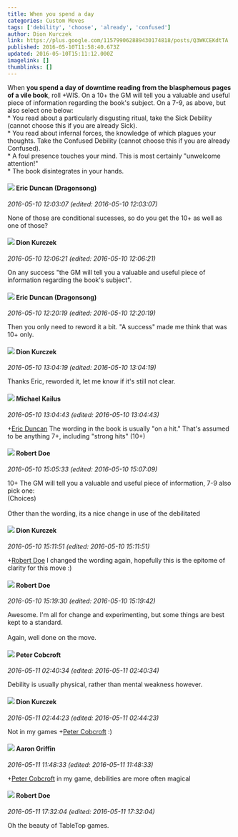 ```yaml
---
title: When you spend a day
categories: Custom Moves
tags: ['debility', 'choose', 'already', 'confused']
author: Dion Kurczek
link: https://plus.google.com/115799062889430174818/posts/Q3WKCEKdtTA
published: 2016-05-10T11:58:40.673Z
updated: 2016-05-10T15:11:12.000Z
imagelink: []
thumblinks: []
---
```


When <b>you spend a day of downtime reading from the blasphemous pages of a vile book</b>, roll +WIS.  On a 10+ the GM will tell you a valuable and useful piece of information regarding the book&#39;s subject.  On a 7-9, as above, but also select one below:<br />* You read about a particularly disgusting ritual, take the Sick Debility (cannot choose this if you are already Sick).<br />* You read about infernal forces, the knowledge of which plagues your thoughts.  Take the Confused Debility (cannot choose this if you are already Confused).<br />* A foul presence touches your mind.  This is most certainly &quot;unwelcome attention!&quot;<br />* The book disintegrates in your hands.<br />
<div id='comment z12wsnci2mzacpsod04ce3dwdl2pt15r544'>
  <h4><img src='{{site.baseurl}}//images/avatars/109931133667795594746_photo.jpg'> Eric Duncan (Dragonsong)</h4>
      <p><cite>2016-05-10 12:03:07 (edited: 2016-05-10 12:03:07)</cite></p>
        <p>None of those are conditional sucesses, so do you get the 10+ as well as one of those?</p>
</div>
        

<div id='comment z12wsnci2mzacpsod04ce3dwdl2pt15r544'>
  <h4><img src='{{site.baseurl}}//images/avatars/115799062889430174818_photo.jpg'> Dion Kurczek</h4>
      <p><cite>2016-05-10 12:06:21 (edited: 2016-05-10 12:06:21)</cite></p>
        <p>On any success &quot;the GM will tell you a valuable and useful piece of information regarding the book&#39;s subject&quot;.</p>
</div>
        

<div id='comment z12wsnci2mzacpsod04ce3dwdl2pt15r544'>
  <h4><img src='{{site.baseurl}}//images/avatars/109931133667795594746_photo.jpg'> Eric Duncan (Dragonsong)</h4>
      <p><cite>2016-05-10 12:20:19 (edited: 2016-05-10 12:20:19)</cite></p>
        <p>Then you only need to reword it a bit. &quot;A success&quot; made me think that was 10+ only.</p>
</div>
        

<div id='comment z12wsnci2mzacpsod04ce3dwdl2pt15r544'>
  <h4><img src='{{site.baseurl}}//images/avatars/115799062889430174818_photo.jpg'> Dion Kurczek</h4>
      <p><cite>2016-05-10 13:04:19 (edited: 2016-05-10 13:04:19)</cite></p>
        <p>Thanks Eric, reworded it, let me know if it&#39;s still not clear.</p>
</div>
        

<div id='comment z12wsnci2mzacpsod04ce3dwdl2pt15r544'>
  <h4><img src='{{site.baseurl}}//images/avatars/114493035025354983838_photo.jpg'> Michael Kailus</h4>
      <p><cite>2016-05-10 13:04:43 (edited: 2016-05-10 13:04:43)</cite></p>
        <p><span class="proflinkWrapper"><span class="proflinkPrefix">+</span><a class="proflink" href="https://plus.google.com/109931133667795594746" oid="109931133667795594746">Eric Duncan</a></span> The wording in the book is usually &quot;on a hit.&quot; That&#39;s assumed to be anything 7+, including &quot;strong hits&quot; (10+)</p>
</div>
        

<div id='comment z12wsnci2mzacpsod04ce3dwdl2pt15r544'>
  <h4><img src='{{site.baseurl}}//images/avatars/105487846931822189120_photo.jpg'> Robert Doe</h4>
      <p><cite>2016-05-10 15:05:33 (edited: 2016-05-10 15:07:09)</cite></p>
        <p>10+ The GM will tell you a valuable and useful piece of information, 7-9 also pick one:<br />(Choices)﻿<br /><br />Other than the wording, its a nice change in use of the debilitated</p>
</div>
        

<div id='comment z12wsnci2mzacpsod04ce3dwdl2pt15r544'>
  <h4><img src='{{site.baseurl}}//images/avatars/115799062889430174818_photo.jpg'> Dion Kurczek</h4>
      <p><cite>2016-05-10 15:11:51 (edited: 2016-05-10 15:11:51)</cite></p>
        <p><span class="proflinkWrapper"><span class="proflinkPrefix">+</span><a class="proflink" href="https://plus.google.com/105487846931822189120" oid="105487846931822189120">Robert Doe</a></span> I changed the wording again, hopefully this is the epitome of clarity for this move :)</p>
</div>
        

<div id='comment z12wsnci2mzacpsod04ce3dwdl2pt15r544'>
  <h4><img src='{{site.baseurl}}//images/avatars/105487846931822189120_photo.jpg'> Robert Doe</h4>
      <p><cite>2016-05-10 15:19:30 (edited: 2016-05-10 15:19:42)</cite></p>
        <p>Awesome. I&#39;m all for change and experimenting, but some things are best kept to a standard.<br /><br />Again, well done on the move.</p>
</div>
        

<div id='comment z12wsnci2mzacpsod04ce3dwdl2pt15r544'>
  <h4><img src='{{site.baseurl}}//images/avatars/111201376607721448270_photo.jpg'> Peter Cobcroft</h4>
      <p><cite>2016-05-11 02:40:34 (edited: 2016-05-11 02:40:34)</cite></p>
        <p>Debility is usually physical, rather than mental weakness however.</p>
</div>
        

<div id='comment z12wsnci2mzacpsod04ce3dwdl2pt15r544'>
  <h4><img src='{{site.baseurl}}//images/avatars/115799062889430174818_photo.jpg'> Dion Kurczek</h4>
      <p><cite>2016-05-11 02:44:23 (edited: 2016-05-11 02:44:23)</cite></p>
        <p>Not in my games <span class="proflinkWrapper"><span class="proflinkPrefix">+</span><a class="proflink" href="https://plus.google.com/111201376607721448270" oid="111201376607721448270">Peter Cobcroft</a></span> :)</p>
</div>
        

<div id='comment z12wsnci2mzacpsod04ce3dwdl2pt15r544'>
  <h4><img src='{{site.baseurl}}//images/avatars/103667855585775066713_photo.jpg'> Aaron Griffin</h4>
      <p><cite>2016-05-11 11:48:33 (edited: 2016-05-11 11:48:33)</cite></p>
        <p><span class="proflinkWrapper"><span class="proflinkPrefix">+</span><a class="proflink" href="https://plus.google.com/111201376607721448270" oid="111201376607721448270">Peter Cobcroft</a></span> in my game, debilities are more often magical</p>
</div>
        

<div id='comment z12wsnci2mzacpsod04ce3dwdl2pt15r544'>
  <h4><img src='{{site.baseurl}}//images/avatars/105487846931822189120_photo.jpg'> Robert Doe</h4>
      <p><cite>2016-05-11 17:32:04 (edited: 2016-05-11 17:32:04)</cite></p>
        <p>Oh the beauty of TableTop games.</p>
</div>
        